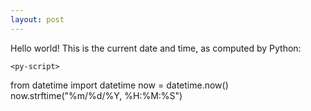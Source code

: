 ```yaml
---
layout: post
---
```


Hello world!
This is the current date and time, as computed by Python:

    <py-script>
from datetime import datetime
now = datetime.now()
now.strftime("%m/%d/%Y, %H:%M:%S")
    </py-script>
